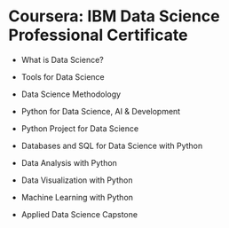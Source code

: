 # Coursera: IBM Data Science Professional Certificate

- What is Data Science?

- Tools for Data Science

- Data Science Methodology
  
- Python for Data Science, AI & Development

- Python Project for Data Science

- Databases and SQL for Data Science with Python

- Data Analysis with Python

- Data Visualization with Python

- Machine Learning with Python

- Applied Data Science Capstone

